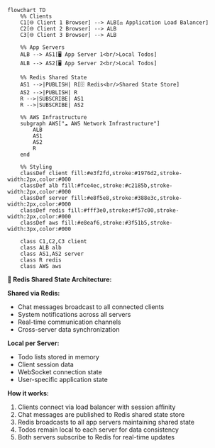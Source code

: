 ```mermaid
flowchart TD
    %% Clients
    C1[🌐 Client 1 Browser] --> ALB[⚖️ Application Load Balancer]
    C2[🌐 Client 2 Browser] --> ALB
    C3[🌐 Client 3 Browser] --> ALB
    
    %% App Servers
    ALB --> AS1[🖥️ App Server 1<br/>Local Todos]
    ALB --> AS2[🖥️ App Server 2<br/>Local Todos]
    
    %% Redis Shared State
    AS1 -->|PUBLISH| R[🗄️ Redis<br/>Shared State Store]
    AS2 -->|PUBLISH| R
    R -->|SUBSCRIBE| AS1
    R -->|SUBSCRIBE| AS2
    
    %% AWS Infrastructure
    subgraph AWS["☁️ AWS Network Infrastructure"]
        ALB
        AS1
        AS2
        R
    end
    
    %% Styling
    classDef client fill:#e3f2fd,stroke:#1976d2,stroke-width:2px,color:#000
    classDef alb fill:#fce4ec,stroke:#c2185b,stroke-width:2px,color:#000
    classDef server fill:#e8f5e8,stroke:#388e3c,stroke-width:2px,color:#000
    classDef redis fill:#fff3e0,stroke:#f57c00,stroke-width:2px,color:#000
    classDef aws fill:#e8eaf6,stroke:#3f51b5,stroke-width:3px,color:#000
    
    class C1,C2,C3 client
    class ALB alb
    class AS1,AS2 server
    class R redis
    class AWS aws
```

**🔄 Redis Shared State Architecture:**

**Shared via Redis:**
- Chat messages broadcast to all connected clients
- System notifications across all servers
- Real-time communication channels
- Cross-server data synchronization

**Local per Server:**
- Todo lists stored in memory
- Client session data
- WebSocket connection state
- User-specific application state

**How it works:**
1. Clients connect via load balancer with session affinity
2. Chat messages are published to Redis shared state store
3. Redis broadcasts to all app servers maintaining shared state
4. Todos remain local to each server for data consistency
5. Both servers subscribe to Redis for real-time updates
